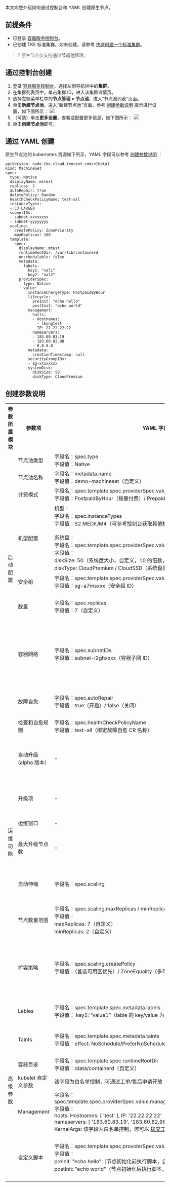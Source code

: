 本文向您介绍如何通过控制台和 YAML 创建原生节点。

## 前提条件
- 已登录 [容器服务控制台](https://console.cloud.tencent.com/tke2)。
- 已创建 TKE 标准集群。如未创建，请参考 [快速创建一个标准集群](https://cloud.tencent.com/document/product/457/54231)。

>? 原生节点仅支持通过**节点池**管理。

## 通过控制台创建
1. 登录 [容器服务控制台](https://console.cloud.tencent.com/tke2)，选择左侧导航栏中的**集群**。
2. 在集群列表页中，单击集群 ID，进入该集群详情页。
3. 选择左侧菜单栏中的**节点管理 > 节点池**，进入“节点池列表”页面。
4. 单击**新建节点池**，进入“新建节点池”页面，参考 [创建参数说明](#description) 提示进行设置，如下图所示：
![](https://qcloudimg.tencent-cloud.cn/raw/448c30986d30e53aa52dee777ee66923.png)
5. （可选）单击**更多设置**，查看或配置更多信息，如下图所示：
![](https://qcloudimg.tencent-cloud.cn/raw/6deace7936834053b22a716d5fce9fbe.png)
6. 单击**创建节点池**即可。

## 通过 YAML 创建
原生节点池的 kubernetes 资源如下所示，YAML 字段可以参考 [创建参数说明](#description) ：

```
apiVersion: node.tke.cloud.tencent.com/v1beta1
kind: MachineSet
spec:
  type: Native
  displayName: mstest
  replicas: 2
  autoRepair: true
  deletePolicy: Random
  healthCheckPolicyName: test-all
  instanceTypes:
  - C3.LARGE8
  subnetIDs:
  - subnet-xxxxxxxx
  - subnet-yyyyyyyy
  scaling:
    createPolicy: ZonePriority
    maxReplicas: 100
  template:
    spec:
      displayName: mtest
      runtimeRootDir: /var/lib/containerd
      unschedulable: false
      metadata:
        labels:
          key1: "val1"
          key2: "val2"
      providerSpec:
        type: Native
        value:
          instanceChargeType: PostpaidByHour
          lifecycle:
            preInit: "echo hello"
            postInit: "echo world"
          management:
            hosts:
            - Hostnames:
              - lkongtest
              IP: 22.22.22.22
            nameservers:
            - 183.60.83.19
            - 183.60.82.98
            - 8.8.8.8
          metadata:
            creationTimestamp: null
          securityGroupIDs:
          - sg-xxxxxxxx
          systemDisk:
            diskSize: 50
            diskType: CloudPremium
```



[](id:description)
## 创建参数说明

<table class="table-striped">
<tbody>
	<tr>
		<th>参数所属模块</th>
		<th>参数项</th>
		<th>YAML 字段</th>
		<th>说明</th>
	</tr>
		<tr>
		<td rowspan="7">启动配置</td>
		<td>节点池类型</td>
		<td>字段名：spec.type<br>字段值：Native</td>
		<td>Native 代表<b>原生节点池</b>。</td>
	</tr>
	<tr>
		<td>节点池名称</td>
		<td>字段名：metadata.name<br>字段值：demo-machineset（自定义）</td>
		<td>自定义，可根据业务需求等信息进行命名，方便后续资源管理。</td>
	</tr>
	<tr>
		<td>计费模式</td>
		<td>字段名：spec.template.spec.providerSpec.value.instanceChargeType<br>字段值：PostpaidByHour（按量付费）/ PrepaidCharge（包年包月）</td>
		<td>提供<b>按量计费、包年包月</b>两种计费模式，请根据实际需求进行选择。 </td>
	</tr>
	<tr>
		<td>机型配置</td>
		<td>机型：<br>字段名：spec.instanceTypes<br>字段值：S2.MEDIUM4（可参考控制台获取其他机型规格）<br><br>系统盘：<br>字段名：spec.template.spec.providerSpec.value.systemDisk.diskSize/diskType<br>字段值：<br>diskSize: 50（系统盘大小，自定义，10 的倍数，最小为 50G）
<br>diskType: CloudPremium / CloudSSD（系统盘类型，支持高性能 / SSD）
</td>
		<td>在“机型配置”窗口中参考以下信息按需选择：<br><b>可用区</b>：该选项用于过滤所选可用区下可用的实例类型。详情见 <a href="https://cloud.tencent.com/document/product/457/78197">原生节点地域与可用区</a>。<br><b>机型</b>：支持通过 CPU 核数、内存大小及实例类型进行筛选。<br><b>系统盘</b>：存储控制、调度节点运行的系统集合，建大小设置 > 100GB。</td>
	</tr>
	<tr>  
		<td>安全组</td>
		<td>字段名：spec.template.spec.providerSpec.value.securityGroupIDs<br>字段值：sg-a7msxxx（安全组 ID）</td>
		<td>默认为创建集群时所设置的安全组，可根据实际需要进行更换或添加。</td>
	</tr>
	<tr>
		<td>数量</td>
		<td>字段名：spec.replicas<br>字段值：7（自定义）</td>
		<td>对应节点池内维护的期望节点数量，请根据实际需求进行设置。<br>例如，此处数量填写为5，则节点池将创建5台节点维护。</td>
	</tr>
	<tr>
		<td>容器网络</td>
		<td>字段名：spec.subnetIDs<br>字段值：subnet-i2ghxxxx（容器子网 ID）</td>
		<td>请根据实际需求选择合适的可用子网。<br>1. 当您手动调节节点数量时，系统将按照子网列表顺序来尝试创建节点，如果顺序靠前的子网可以创建成功，则总在该子网创建。<br>2. 若节点池开启了自动伸缩，将根据您配置的扩容策略选择合适的子网进行创建节点。</td>
	</tr>
    <tr>
    <td rowspan="9">运维功能</td>
    <td>故障自愈</td>
    <td>字段名：spec.autoRepair<br>字段值：true（开启）/ false（关闭）</td>
    <td>可选项，推荐开启。<br>该功能可实时检测原生节点上的各种异常情况并提供一定的自愈手段，包含：OS、Runtime、kubelet 异常等。</td>
  </tr>
	<tr>
		<td>检查和自愈规则</td>
		<td>字段名：spec.healthCheckPolicyName<br>字段值：test-all（绑定故障自愈 CR 名称）</td>
		<td>您可为当前节点池选择不同的故障自愈规则，每个节点池支持绑定一个规则。</td>
	</tr>
	<tr>
		<td>自动升级 (alpha 版本）</td>
		<td>-</td>
		<td>可选项，该功能目前内测中。<br>平台支持在运维窗口内提供自动升级功能来简化繁琐的版本运维操作，升级项包含：Kuberbetes、运行时、操作系统内核版本上的迭代和维护，并结合腾讯安全情报及时更新安全漏洞。</td>
	</tr>
	<tr>
		<td>升级项</td>
		<td>-</td>
		<td>系统将根据您选择的升级项进行版本维护，不同升级项对应单独的升级包，版本升级前将至少提前一周在控制台和文档提供版本更新说明。</td>
	</tr>
	<tr>
		<td>运维窗口</td>
		<td>-</td>
		<td>系统将在您设置的运维窗口内进行自动升级。</td>
	</tr>
	<tr>
		<td>最大升级节点数</td>
		<td>-</td>
		<td>在运维时间窗口内，第一批升级的节点数为1，后续可升级节点数以2的幂数进行增长，可同时升级的节点数目不会超过您设置的最大升级节点数。</td>
	</tr>
	<tr>
		<td>自动伸缩</td>
		<td>字段名：spec.scaling</td>
		<td>开启后 CA 组件对该类节点池进行自动伸缩。<br>备注：原生节点的自动伸缩功能由容器平台自研实现，普通节点的自动伸缩功能依赖云产品 <a href="https://cloud.tencent.com/document/product/377">弹性伸缩</a>。</td>
	</tr>
	<tr>
		<td>节点数量范围</td>
		<td>字段名：spec.scaling.maxReplicas / minReplicas<br>字段值：<br>maxReplicas: 7（自定义）<br>minReplicas: 2（自定义）</td>
		<td>节点池内的节点数量受限于该范围内的最小值/最大值，若节点池开启了自动伸缩，原生节点数量将在设定的范围内自动调节。</td>
	</tr>
	<tr>
		<td>扩容策略</td>
		<td>字段名：spec.scaling.createPolicy<br>字段值：（首选可用区优先）/ ZoneEquality（多可用区打散）</td>
		<td>1. 首选可用区优先：弹性伸缩会在您首选的可用区优先执行扩缩容。若首选可用区无法扩缩容，才会在其他可用区进行扩缩容。
<br>2. 多可用区打散：在伸缩组指定的多可用区（即指定多个子网）之间尽最大努力均匀分配节点实例。只有配置了多个子网时该策略才能生效。</td>
	</tr>
    <tr>
    <td rowspan="6">高级参数</td>
    <td>Lables</td>
    <td>字段名：spec.template.spec.metadata.labels<br>字段值： key1: “value1”（lable 的 key/value 为自定义）</td>
    <td>节点属性，方便对节点进行筛选和管理，该节点池下所创建的节点均将自动增加设置的 Label。</td>
  </tr>
	<tr>
		<td>Taints</td>
		<td>字段名：spec.template.spec.metadata.taints<br>字段值：effect: NoSchedule/PreferNoSchedule/NoExecute（填写 taints 类型）</td>
		<td>节点属性，通常与 Tolerations 配合使用，确保不符合条件的 Pod 不能调度到该节点上，该节点池下所创建的节点均将自动增加设置的 Taints。</td>
	</tr>
	<tr>
		<td>容器目录</td>
		<td>字段名：spec.template.spec.runtimeRootDir<br>字段值：/data/containerd（自定义）</td>
		<td>勾选即可设置容器和镜像存储目录，例如 /var/lib/</td>
	</tr>
	<tr>
		<td>kubelet 自定义参数</td>
		<td>该字段为白名单控制，可通过工单/售后申请开放</td>
		<td>白名单控制，支持配置 kubelet 常见参数。</td>
	</tr>
	<tr>
		<td>Management</td>
		<td>字段名：spec.template.spec.providerSpec.value.management.hosts/nameservers/KernelArgs<br>字段值：<br>hosts: Hostnames: [ 'test' ], IP: '22.22.22.22'<br>nameservers: [ '183.60.83.19', '183.60.82.98']<br>KernelArgs: 该字段为白名单控制，您可以 <a href="https://console.cloud.tencent.com/workorder/category">提交工单</a> 来寻求帮助。<br></td>
		<td>支持配置 Nameservers\Hosts\KernelArgs 类型参数。 </td>
	</tr>
	<tr>
		<td>自定义脚本</td>
		<td>字段名：spec.template.spec.providerSpec.value.lifecycle.preInit/postInit<br>字段值：<br>preInit: "echo hello"（节点初始化前执行脚本，自定义）<br>postInit: "echo world"（节点初始化后执行脚本，自定义）</td>
		<td>指定自定义数据来配置节点，提供 节点初始化前 / 节点初始化后 两个设置阶段。需确保脚本的可重入及重试逻辑，脚本及其生成的日志文件可在节点的 /usr/local/qcloud/tke/userscript 路径查看。</td>
	</tr>
	</tbody>
</table>

